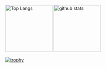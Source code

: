 <p align="left"> 
  <img alt="Top Langs" height="150px" src="https://github-readme-stats.vercel.app/api/top-langs/?username=Netetra&layout=compact&count_private=true&show_icons=true&theme=onedark" />
  <img alt="github stats" height="150px" src="https://github-readme-stats.vercel.app/api?username=Netetra&count_private=true&show_icons=true&show_icons=true&theme=onedark" />
</p>

[![trophy](https://github-profile-trophy.vercel.app/?username=Netetra&theme=onedark&column=7)](https://github.com/ryo-ma/github-profile-trophy)
